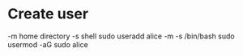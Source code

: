 # Create user
-m home directory
-s shell
sudo useradd alice -m -s /bin/bash
sudo usermod -aG sudo alice
